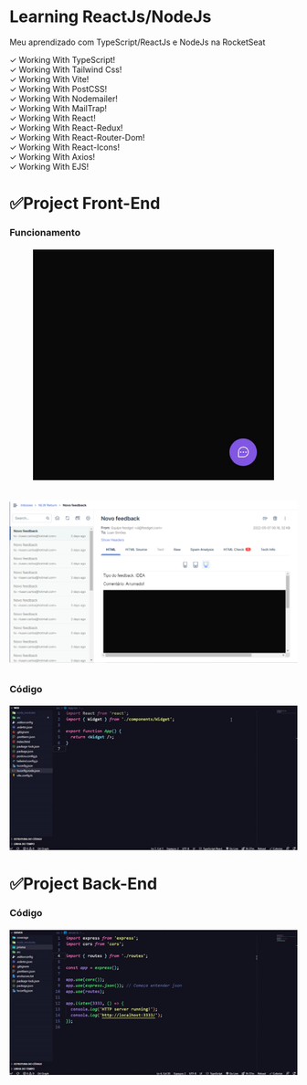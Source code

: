 # Learning ReactJs/NodeJs
 Meu aprendizado com TypeScript/ReactJs e NodeJs na RocketSeat

 ✓ Working With TypeScript! <br>
 ✓ Working With Tailwind Css! <br>
 ✓ Working With Vite! <br>
 ✓ Working With PostCSS! <br>
 ✓ Working With Nodemailer! <br>
 ✓ Working With MailTrap! <br>
 ✓ Working With React! <br>
 ✓ Working With React-Redux! <br>
 ✓ Working With React-Router-Dom! <br>
 ✓ Working With React-Icons! <br>
 ✓ Working With Axios! <br>
 ✓ Working With EJS! <br>

 <h1>✅Project Front-End</h1>

 <h3> Funcionamento</h3> 
 
 <h6 align="center">
   <a href="#"><img src="./assets/frontEnd.gif" alt="Funcionamento do frontEnd"></a><br>
 </h6>
 <h2></h2>

  <h6 align="center">
   <a href="#"><img src="./assets/emails.png" alt="Imagem do envio de Email"></a><br>
 </h6>
 <h2></h2>

  <h3> Código</h3>

   <h6 align="center">
   <a href="#"><img src="./assets/frontEndVscode.gif" alt="Funcionamento do frontEnd"></a><br>
 </h6>

  <h1>✅Project Back-End</h1>

  <h3> Código</h3>

   <h6 align="center">
   <a href="#"><img src="./assets/backEndVscode.gif" alt="Funcionamento do frontEnd"></a><br>
 </h6>
